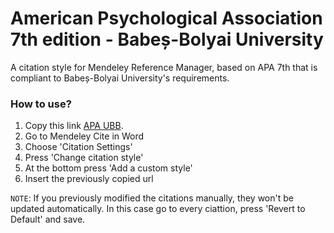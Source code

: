 # American Psychological Association 7th edition - Babeș-Bolyai University
A citation style for Mendeley Reference Manager, based on APA 7th that is compliant to Babeș-Bolyai University's requirements.

### How to use?
1. Copy this link [APA UBB](https://raw.githubusercontent.com/emanuelmustea/apa-ubb/main/apa-ubb.xml).
2. Go to Mendeley Cite in Word
3. Choose 'Citation Settings'
4. Press 'Change citation style'
5. At the bottom press 'Add a custom style'
6. Insert the previously copied url

`NOTE`: If you previously modified the citations manually, they won't be updated automatically. In this case go to every ciattion, press 'Revert to Default' and save.
